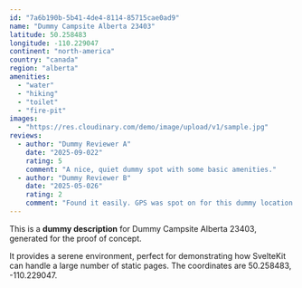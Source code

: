 ```yaml
---
id: "7a6b190b-5b41-4de4-8114-85715cae0ad9"
name: "Dummy Campsite Alberta 23403"
latitude: 50.258483
longitude: -110.229047
continent: "north-america"
country: "canada"
region: "alberta"
amenities:
  - "water"
  - "hiking"
  - "toilet"
  - "fire-pit"
images:
  - "https://res.cloudinary.com/demo/image/upload/v1/sample.jpg"
reviews:
  - author: "Dummy Reviewer A"
    date: "2025-09-022"
    rating: 5
    comment: "A nice, quiet dummy spot with some basic amenities."
  - author: "Dummy Reviewer B"
    date: "2025-05-026"
    rating: 2
    comment: "Found it easily. GPS was spot on for this dummy location."
---
```


This is a **dummy description** for Dummy Campsite Alberta 23403, generated for the proof of concept.

It provides a serene environment, perfect for demonstrating how SvelteKit can handle a large number of static pages. The coordinates are 50.258483, -110.229047.
